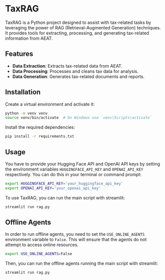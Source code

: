 # TaxRAG

TaxRAG is a Python project designed to assist with tax-related tasks by leveraging the power of RAG (Retrieval-Augmented Generation) techniques. It provides tools for extracting, processing, and generating tax-related information from AEAT.

## Features

- **Data Extraction**: Extracts tax-related data from AEAT.
- **Data Processing**: Processes and cleans tax data for analysis.
- **Data Generation**: Generates tax-related documents and reports.

## Installation

Create a virtual environment and activate it:

```bash
python -m venv venv
source venv/bin/activate  # On Windows use `venv\Scripts\activate`
```

Install the required dependencies:

```bash
pip install -r requirements.txt
```

## Usage

You have to provide your Hugging Face API and OpenAI API keys by setting the environment variables `HUGGINGFACE_API_KEY` and `OPENAI_API_KEY` respectively. You can do this in your terminal or command prompt:

```bash
export HUGGINGFACE_API_KEY='your_huggingface_api_key'
export OPENAI_API_KEY='your_openai_api_key'
```

To use TaxRAG, you can run the main script with streamlit:

```bash
streamlit run rag.py
```

## Offline Agents

In order to run offline agents, you need to set the `USE_ONLINE_AGENTS` environment variable to `False`. This will ensure that the agents do not attempt to access online resources.

```bash
export USE_ONLINE_AGENTS=False
```

Then, you can run the offline agents running the main script with streamlit:

```bash
streamlit run rag.py
```
